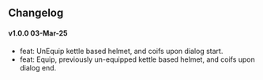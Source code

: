 ## Changelog

#### v1.0.0 03-Mar-25

- feat: UnEquip kettle based helmet, and coifs upon dialog start.
- feat: Equip, previously un-equipped kettle based helmet, and coifs upon dialog end.
